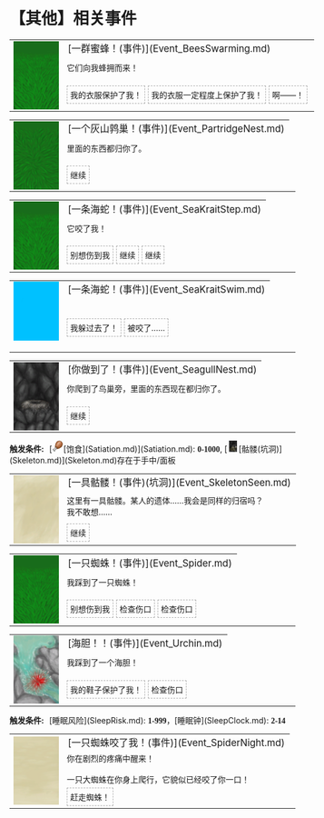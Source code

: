 # 【其他】相关事件  
<div class="" style="width:800px;margin-bottom:-15px;"><table><tr style="height:10px"><td rowspan=3 style="width:80px"><div class="gamecard" style="width:80px; height:120px;"><a href="Event_BeesSwarming.md" style="color:black"><img class="bg" decoding="async" src="Sprite/BG_GrassFront.png" href="a.md" style="max-width:80px;max-height:120px;"><img decoding="async" src="Sprite/BeeSwarm.png" class="cardimageNoBack" style="transform: translate(-50%, 0%) scale(0.23460410557184752);"></a></div></td><td style="font-size: 1.2em">[一群蜜蜂！(事件)](Event_BeesSwarming.md)</td></tr><tr><td>它们向我蜂拥而来！</td></tr><tr><td><div style="display:inline-block"><div style="margin-right:5px;padding:5px;border:1px dashed darkgray;display: inline-block">我的衣服保护了我！</div><div style="margin-right:5px;padding:5px;border:1px dashed darkgray;display: inline-block">我的衣服一定程度上保护了我！</div><div style="margin-right:5px;padding:5px;border:1px dashed darkgray;display: inline-block">啊——！</div></div></td></tr></table></div><hr>  
<div class="" style="width:800px;margin-bottom:-15px;"><table><tr style="height:10px"><td rowspan=3 style="width:80px"><div class="gamecard" style="width:80px; height:120px;"><a href="Event_PartridgeNest.md" style="color:black"><img class="bg" decoding="async" src="Sprite/BG_GrassTop.png" href="a.md" style="max-width:80px;max-height:120px;"><img decoding="async" src="Sprite/Nest.png" class="cardimageNoBack" style="transform: translate(-50%, 0%) scale(0.23460410557184752);"></a></div></td><td style="font-size: 1.2em">[一个灰山鹑巢！(事件)](Event_PartridgeNest.md)</td></tr><tr><td>里面的东西都归你了。</td></tr><tr><td><div style="display:inline-block"><div style="margin-right:5px;padding:5px;border:1px dashed darkgray;display: inline-block">继续</div></div></td></tr></table></div><hr>  
<div class="" style="width:800px;margin-bottom:-15px;"><table><tr style="height:10px"><td rowspan=3 style="width:80px"><div class="gamecard" style="width:80px; height:120px;"><a href="Event_SeaKraitStep.md" style="color:black"><img class="bg" decoding="async" src="Sprite/BG_GrassFront.png" href="a.md" style="max-width:80px;max-height:120px;"><img decoding="async" src="Sprite/SeaKrait.png" class="cardimageNoBack" style="transform: translate(-50%, 0%) scale(0.23460410557184752);"></a></div></td><td style="font-size: 1.2em">[一条海蛇！(事件)](Event_SeaKraitStep.md)</td></tr><tr><td>它咬了我！</td></tr><tr><td><div style="display:inline-block"><div style="margin-right:5px;padding:5px;border:1px dashed darkgray;display: inline-block">别想伤到我</div><div style="margin-right:5px;padding:5px;border:1px dashed darkgray;display: inline-block">继续</div><div style="margin-right:5px;padding:5px;border:1px dashed darkgray;display: inline-block">继续</div></div></td></tr></table></div><hr>  
<div class="" style="width:800px;margin-bottom:-15px;"><table><tr style="height:10px"><td rowspan=3 style="width:80px"><div class="gamecard" style="width:80px; height:120px;"><a href="Event_SeaKraitSwim.md" style="color:black"><img class="bg" decoding="async" src="Sprite/CharacterBackground.png" href="a.md" style="max-width:80px;max-height:120px;"><img decoding="async" src="Sprite/SeaKrait.png" class="cardimageNoBack" style="transform: translate(-50%, 0%) scale(0.23460410557184752);"></a></div></td><td style="font-size: 1.2em">[一条海蛇！(事件)](Event_SeaKraitSwim.md)</td></tr><tr><td></td></tr><tr><td><div style="display:inline-block"><div style="margin-right:5px;padding:5px;border:1px dashed darkgray;display: inline-block">我躲过去了！</div><div style="margin-right:5px;padding:5px;border:1px dashed darkgray;display: inline-block">被咬了……</div></div></td></tr></table></div><hr>  
<div class="" style="width:800px;margin-bottom:-15px;"><table><tr style="height:10px"><td rowspan=3 style="width:80px"><div class="gamecard" style="width:80px; height:120px;"><a href="Event_SeagullNest.md" style="color:black"><img decoding="async" src="Sprite/SeagullNest.png" class="cardimage" style="max-width:80px;max-height:120px;"></a></div></td><td style="font-size: 1.2em">[你做到了！(事件)](Event_SeagullNest.md)</td></tr><tr><td>你爬到了鸟巢旁，里面的东西现在都归你了。</td></tr><tr><td><div style="display:inline-block"><div style="margin-right:5px;padding:5px;border:1px dashed darkgray;display: inline-block">继续</div></div></td></tr></table></div><hr>  
<div style="display: inline-block;width:70px; "><b>触发条件: </b></div>[<div style="width:20px;display:inline-block;text-align:center"><img decoding="async" src="Sprite/Hunger.png" href="a.md" style="max-width:20px;max-height:20px;"></div>[饱食](Satiation.md)](Satiation.md): <span style="font-family:ui-monospace"><b>0-1000</b></span>, [<div style="width:20px;display:inline-block;text-align:center"><img decoding="async" src="Sprite/Skeleton.png" href="a.md" style="max-width:20px;max-height:20px;"></div>[骷髅(坑洞)](Skeleton.md)](Skeleton.md)存在于手中/面板  
<div class="" style="width:800px;margin-bottom:-15px;"><table><tr style="height:10px"><td rowspan=3 style="width:80px"><div class="gamecard" style="width:80px; height:120px;"><a href="Event_SkeletonSeen.md" style="color:black"><img class="bg" decoding="async" src="Sprite/BG_SandTop.png" href="a.md" style="max-width:80px;max-height:120px;"><img decoding="async" src="Sprite/Skeleton.png" class="cardimageNoBack" style="transform: translate(-50%, 0%) scale(0.23460410557184752);"></a></div></td><td style="font-size: 1.2em">[一具骷髅！(事件)(坑洞)](Event_SkeletonSeen.md)</td></tr><tr><td>这里有一具骷髅。某人的遗体……我会是同样的归宿吗？<br>我不敢想……</td></tr><tr><td><div style="display:inline-block"><div style="margin-right:5px;padding:5px;border:1px dashed darkgray;display: inline-block">继续</div></div></td></tr></table></div><hr>  
<div class="" style="width:800px;margin-bottom:-15px;"><table><tr style="height:10px"><td rowspan=3 style="width:80px"><div class="gamecard" style="width:80px; height:120px;"><a href="Event_Spider.md" style="color:black"><img class="bg" decoding="async" src="Sprite/BG_GrassFront.png" href="a.md" style="max-width:80px;max-height:120px;"><img decoding="async" src="Sprite/Spider.png" class="cardimageNoBack" style="transform: translate(-50%, 0%) scale(0.23460410557184752);"></a></div></td><td style="font-size: 1.2em">[一只蜘蛛！(事件)](Event_Spider.md)</td></tr><tr><td>我踩到了一只蜘蛛！</td></tr><tr><td><div style="display:inline-block"><div style="margin-right:5px;padding:5px;border:1px dashed darkgray;display: inline-block">别想伤到我</div><div style="margin-right:5px;padding:5px;border:1px dashed darkgray;display: inline-block">检查伤口</div><div style="margin-right:5px;padding:5px;border:1px dashed darkgray;display: inline-block">检查伤口</div></div></td></tr></table></div><hr>  
<div class="" style="width:800px;margin-bottom:-15px;"><table><tr style="height:10px"><td rowspan=3 style="width:80px"><div class="gamecard" style="width:80px; height:120px;"><a href="Event_Urchin.md" style="color:black"><img decoding="async" src="Sprite/UrchinEvent.png" class="cardimage" style="max-width:80px;max-height:120px;"></a></div></td><td style="font-size: 1.2em">[海胆！！(事件)](Event_Urchin.md)</td></tr><tr><td>我踩到了一个海胆！</td></tr><tr><td><div style="display:inline-block"><div style="margin-right:5px;padding:5px;border:1px dashed darkgray;display: inline-block">我的鞋子保护了我！</div><div style="margin-right:5px;padding:5px;border:1px dashed darkgray;display: inline-block">检查伤口</div></div></td></tr></table></div><hr>  
<div style="display: inline-block;width:70px; "><b>触发条件: </b></div>[睡眠风险](SleepRisk.md): <span style="font-family:ui-monospace"><b>1-999</b></span>，[睡眠钟](SleepClock.md): <span style="font-family:ui-monospace"><b>2-14</b></span>  
<div class="" style="width:800px;margin-bottom:-15px;"><table><tr style="height:10px"><td rowspan=3 style="width:80px"><div class="gamecard" style="width:80px; height:120px;"><a href="Event_SpiderNight.md" style="color:black"><img class="bg" decoding="async" src="Sprite/BG_SandFront.png" href="a.md" style="max-width:80px;max-height:120px;"><img decoding="async" src="Sprite/Spider.png" class="cardimageNoBack" style="transform: translate(-50%, 0%) scale(0.23460410557184752);"></a></div></td><td style="font-size: 1.2em">[一只蜘蛛咬了我！(事件)](Event_SpiderNight.md)</td></tr><tr><td>你在剧烈的疼痛中醒来！<br><br>一只大蜘蛛在你身上爬行，它貌似已经咬了你一口！</td></tr><tr><td><div style="display:inline-block"><div style="margin-right:5px;padding:5px;border:1px dashed darkgray;display: inline-block">赶走蜘蛛！</div></div></td></tr></table></div><hr>  


<script>document.title="其他(事件组) - 卡牌生存百科 Card Survival Wiki";</script>